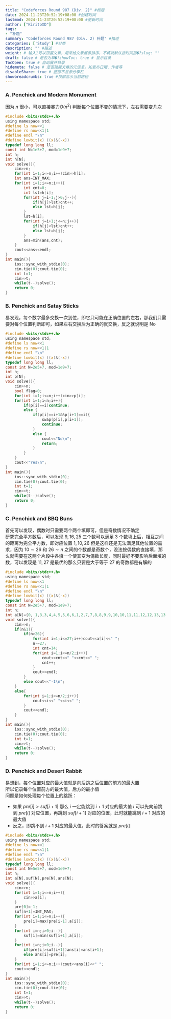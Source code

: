 ```yaml
---
title: "Codeforces Round 987 (Div. 2)" #标题
date: 2024-11-23T20:52:19+08:00 #创建时间
lastmod: 2024-11-23T20:52:19+08:00 #更新时间
author: ["KiritoXD"] 
tags:
- "补题"
summary: "Codeforces Round 987 (Div. 2) 补题" #描述
categories: ['Study'] #分类
description: "" #描述
weight: # 输入1可以顶置文章，用来给文章展示排序，不填就默认按时间排�?slug: ""
draft: false # 是否为草�?showToc: true # 显示目录
TocOpen: true # 自动展开目录
hidemeta: false # 是否隐藏文章的元信息，如发布日期、作者等
disableShare: true # 底部不显示分享栏
showbreadcrumbs: true #顶部显示当前路径
---
```

### A. Penchick and Modern Monument 
因为 $n$ 很小，可以直接暴力$O(n^2)$ 判断每个位置不变的情况下，左右需要变几次   
```c
#include <bits/stdc++.h>
using namespace std;
#define ls now<<1
#define rs now<<1|1
#define endl "\n"
#define lowbit(x) ((x)&(-x))
typedef long long ll;
const int N=1e5+7, mod=1e9+7;
int n;
int h[N];
void solve(){
    cin>>n;
    for(int i=1;i<=n;i++)cin>>h[i];
    int ans=INT_MAX;
    for(int i=1;i<=n;i++){
        int cnt=0;
        int lst=h[i];
        for(int j=i-1;j>0;j--){
            if(h[j]>lst)cnt++;
            else lst=h[j];
        }
        lst=h[i];
        for(int j=i+1;j<=n;j++){
            if(h[j]<lst)cnt++;
            else lst=h[j];
        }
        ans=min(ans,cnt);
    }
    cout<<ans<<endl;
}
int main(){
    ios::sync_with_stdio(0);
    cin.tie(0);cout.tie(0);
    int t=1;
    cin>>t;
    while(t--)solve();
    return 0;
}
```
### B. Penchick and Satay Sticks
易发现，每个数字最多交换一次到位，即它只可能在正确位置的左右，那我们只需要对每个位置判断即可，如果左右交换后为正确的就交换，反之就说明是 No  
```c
#include <bits/stdc++.h>
using namespace std;
#define ls now<<1
#define rs now<<1|1
#define endl "\n"
#define lowbit(x) ((x)&(-x))
typedef long long ll;
const int N=2e5+7, mod=1e9+7;
int n;
int p[N];
void solve(){
    cin>>n;
    bool flag=0;
    for(int i=1;i<=n;i++)cin>>p[i];
    for(int i=1;i<n;i++){
        if(p[i]==i)continue;
        else {
            if(p[i]==i+1&&p[i+1]==i){
                swap(p[i],p[i+1]);
                continue;
            }
            else {
                cout<<"No\n";
                return;
            }
        }
    }
    cout<<"Yes\n";
}
int main(){
    ios::sync_with_stdio(0);
    cin.tie(0);cout.tie(0);
    int t=1;
    cin>>t;
    while(t--)solve();
    return 0;
}
```
### C. Penchick and BBQ Buns
首先可以发现，偶数时只需要两个两个填即可，但是奇数情况不确定  
研究完全平方数后，可以发现 $9, 16, 25$ 三个数可以满足 3 个数填上后，相互之间的距离为完全平方数，即对应位置 $1, 10, 26$ 但是这样还是无法满足其他位置的需求，因为 $10 \sim 26$ 和 $26 \sim n$ 之间的个数都是奇数个，没法按偶数的直接填，那么就需要在这两个片段中各填一个使其变为偶数长度，同时最好不要影响后面填的数，可以发现是 $11, 27$ 是最优的那么只要是大于等于 $27$ 的奇数都是有解的  
```c
#include <bits/stdc++.h>
using namespace std;
#define ls now<<1
#define rs now<<1|1
#define endl "\n"
#define lowbit(x) ((x)&(-x))
typedef long long ll;
const int N=2e5+7, mod=1e9+7;
int n;
int a[N]={0, 1,3,3,4,4,5,5,6,6,1,2,7,7,8,8,9,9,10,10,11,11,12,12,13,13,1,2};
void solve(){
    cin>>n;
    if(n&1){
        if(n>26){
            for(int i=1;i<=27;i++)cout<<a[i]<<" ";
            n-=27;
            int cnt=14;
            for(int i=1;i<=n/2;i++){
                cout<<cnt<<" "<<cnt<<" ";
                cnt++;
            }
            cout<<endl;
        }
        else cout<<"-1\n";
    }
    else{
        for(int i=1;i<=n/2;i++){
            cout<<i<<" "<<i<<" ";
        }
        cout<<endl;
    }
}
int main(){
    ios::sync_with_stdio(0);
    cin.tie(0);cout.tie(0);
    int t=1;
    cin>>t;
    while(t--)solve();
    return 0;
}
```
### D. Penchick and Desert Rabbit  
易想到，每个位置对应的最大值就是向后跳之后位置的前方的最大置  
所以记录每个位置前方的最大值，后方的最小值   
问题是如何处理每个位置上的跳跃：
- 如果 $pre[i] > suf[i+1]$ 那么 $i$ 一定能跳到 $i+1$ 对应的最大值 $i$ 可以先向前跳到 $pre[i]$ 对应位置，再跳到 $suf[i+1]$ 对应的位置，此时就能跳到 $i+1$ 对应的最大值   
- 反之，即跳不到 $i+1$ 对应的最大值，此时的答案就是 $pre[i]$  
```c
#include <bits/stdc++.h>
using namespace std;
#define ls now<<1
#define rs now<<1|1
#define endl "\n"
#define lowbit(x) ((x)&(-x))
typedef long long ll;
const int N=5e5+7, mod=1e9+7;
int n;
int a[N],suf[N],pre[N],ans[N];
void solve(){
    cin>>n;
    for(int i=1;i<=n;i++){
        cin>>a[i];
    }
    pre[0]=-1;
    suf[n+1]=INT_MAX;
    for(int i=1;i<=n;i++){
        pre[i]=max(pre[i-1],a[i]);
    }
    for(int i=n;i>0;i--){
        suf[i]=min(suf[i+1],a[i]);
    }
    for(int i=n;i>0;i--){
        if(pre[i]>suf[i+1])ans[i]=ans[i+1];
        else ans[i]=pre[i];
    }
    for(int i=1;i<=n;i++)cout<<ans[i]<<" ";
    cout<<endl;
}
int main(){
    ios::sync_with_stdio(0);
    cin.tie(0);cout.tie(0);
    int t=1;
    cin>>t;
    while(t--)solve();
    return 0;
}
```
